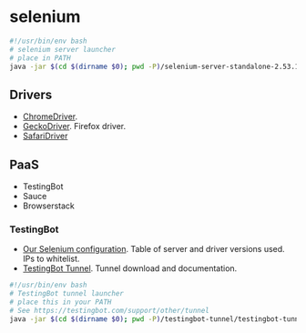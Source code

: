 selenium
========


```sh
#!/usr/bin/env bash
# selenium server launcher
# place in PATH
java -jar $(cd $(dirname $0); pwd -P)/selenium-server-standalone-2.53.1.jar
```

## Drivers

- [ChromeDriver](https://sites.google.com/a/chromium.org/chromedriver/downloads).
- [GeckoDriver](https://github.com/mozilla/geckodriver/releases). Firefox driver.
- [SafariDriver](http://www.seleniumhq.org/download/)

## PaaS

- TestingBot
- Sauce
- Browserstack

### TestingBot

- [Our Selenium configuration](https://testingbot.com/support/other/configuration). Table of server and driver versions used. IPs to whitelist.
- [TestingBot Tunnel](https://testingbot.com/support/other/tunnel). Tunnel download and documentation.

```sh
#!/usr/bin/env bash
# TestingBot tunnel launcher
# place this in your PATH
# See https://testingbot.com/support/other/tunnel
java -jar $(cd $(dirname $0); pwd -P)/testingbot-tunnel/testingbot-tunnel.jar $TB_KEY $TB_SECRET
```